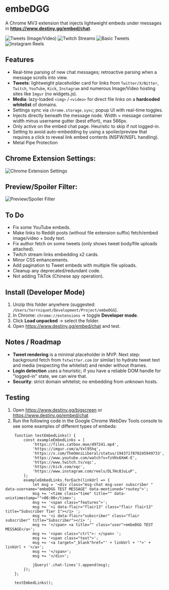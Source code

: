 # embeDGG

A Chrome MV3 extension that injects lightweight embeds under messages in **https://www.destiny.gg/embed/chat**.


![Tweets (Image/Video)](images/tweet_attachment.png) ![Twitch Streams](images/twitch_stream.png)
![Basic Tweets](images/tweet_basic.png) ![Instagram Reels](images/instagram_reels.png)


## Features
- Real-time parsing of new chat messages; retroactive parsing when a message scrolls into view.
- **Tweets**: lightweight placeholder card for links from `Twitter/X/Nitter`, `Twitch`, `YouTube`, `Kick`, `Instagram` and numerous Image/Video hosting sites like `Imgur` (no widgets.js).
- **Media**: lazy-loaded `<img>` / `<video>` for direct file links on a **hardcoded whitelist** of domains.
- Settings sync via `chrome.storage.sync`; popup UI with real-time toggles.
- Injects directly beneath the message node. Width = message container width minus username gutter (best effort), max 566px.
- Only active on the embed chat page. Heuristic to skip if not logged-in.
- Setting to avoid auto-embedding by using a spoiler/preview that requires a click to reveal link embed contents (NSFW/NSFL handling).
- Metal Pipe Protection


## Chrome Extension Settings:
![Chrome Extension Settings](images/extension_settings.png)


## Preview/Spoiler Filter:
![Preview/Spoiler Filter](images/tweet_preview.png)


## To Do
- Fix some YouTube embeds.
- Make links to Reddit posts (without file extension suffix) fetch/embed image/video + body text.
- Fix author fetch on some tweets (only shows tweet body/file uploads attached).
- Twitch stream links embedding x2 cards.
- Minor CSS enhancements.
- Add pagination to Tweet embeds with multiple file uploads.
- Cleanup any deprecated/redundant code.
- Not adding TikTok (Chinese spy operation).


## Install (Developer Mode)
1. Unzip this folder anywhere (suggested: `/Users/torrniquet/Development/Project/embeDGG`).
2. In Chrome: `chrome://extensions` → toggle **Developer mode**.
3. Click **Load unpacked** → select the folder.
4. Open https://www.destiny.gg/embed/chat and test.


## Notes / Roadmap
- **Tweet rendering** is a minimal placeholder in MVP. Next step: background fetch from `fxtwitter.com` (or similar) to hydrate tweet text and media (respecting the whitelist) and render without iframes.
- **Login detection** uses a heuristic; if you have a reliable DOM handle for "logged-in" state, we can wire that.
- **Security**: strict domain whitelist; no embedding from unknown hosts.


## Testing
1. Open https://www.destiny.gg/bigscreen or https://www.destiny.gg/embed/chat
2. Run the following code in the Google Chrome WebDev Tools console to see some examples of different types of embeds:

```
    function testEmbedLinks() {
        const exampleEmbedLinks = [
            'https://files.catbox.moe/d97241.mp4',
            'https://imgur.com/a/Vxl95hq',
            'https://x.com/TheOmniLiberal/status/1943717870245949733',
            'https://www.youtube.com/watch?v=fzVHs6XmK-E',
            'https://www.twitch.tv/xqc',
            'https://kick.com/xqc',
            'https://www.instagram.com/reels/DL7Hc8JuLuP',
        ];
        exampleEmbedLinks.forEach(linkUrl => {
            let msg = '<div class="msg-chat msg-user subscriber " data-username="embeDGG TEST MESSAGE" data-mentioned="routey">';
            msg += '<time class="time" title="" data-unixtimestamp="">00:00</time>';
            msg += '<span class="features">';
            msg += '<i data-flair="flair13" class="flair flair13" title="Subscriber Tier 1"></i> ';
            msg += '<i data-flair="subscriber" class="flair subscriber" title="Subscriber"></i> ';
            msg += '</span> <a title="" class="user">embeDGG TEST MESSAGE</a>';
            msg += '<span class="ctrl">: </span> ';
            msg += '<span class="text">';
            msg += '<a target="_blank"href="' + linkUrl + '">' + linkUrl + '</a>';
            msg += '</span>';
            msg += '</div>';

            jQuery('.chat-lines').append(msg);
        });
    };

    testEmbedLinks();
```
